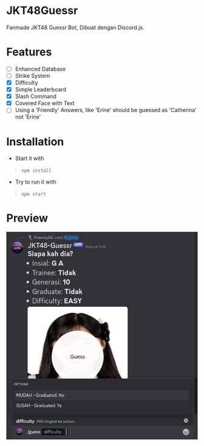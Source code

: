 # JKT48Guessr
Fanmade JKT48 Guessr Bot, Dibuat dengan Discord.js.

# Features
- [ ] Enhanced Database
- [ ] Strike System
- [x] Difficulty
- [x] Simple Leaderboard
- [x] Slash Command
- [x] Covered Face with Text
- [ ] Using a 'Friendly' Answers, like 'Erine' should be guessed as 'Catherina' not 'Erine'

# Installation 
- Start it with
> ```npm install```
- Try to run it with
> ```npm start```

# Preview
![Preview](https://raw.githubusercontent.com/FrenzY8/JKT48Guessr/refs/heads/main/.github/Preview.jpg)
